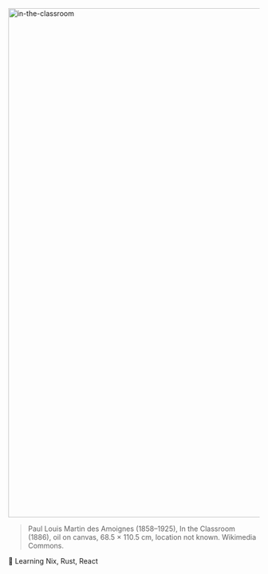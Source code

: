 <img width="1022" alt="in-the-classroom" src="https://github.com/user-attachments/assets/552125cd-dad8-4fff-9d2c-5fd5f2f40f73">

>Paul Louis Martin des Amoignes (1858–1925), In the Classroom (1886), oil on canvas, 68.5 × 110.5 cm, location not known. Wikimedia Commons.

🌱 Learning Nix, Rust, React
